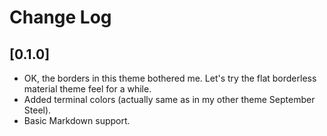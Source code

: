 # Change Log

## [0.1.0]

- OK, the borders in this theme bothered me. Let's try the flat borderless material theme feel for a while.
- Added terminal colors (actually same as in my other theme September Steel).
- Basic Markdown support.
